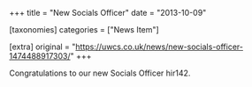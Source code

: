 +++
title = "New Socials Officer"
date = "2013-10-09"

[taxonomies]
categories = ["News Item"]

[extra]
original = "https://uwcs.co.uk/news/new-socials-officer-1474488917303/"
+++

Congratulations to our new Socials Officer hir142.

